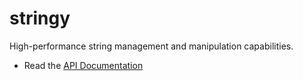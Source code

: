 stringy
=======

High-performance string management and manipulation capabilities.

  * Read the [API Documentation](http://godoc.org/github.com/stretchrcom/stringy)
  